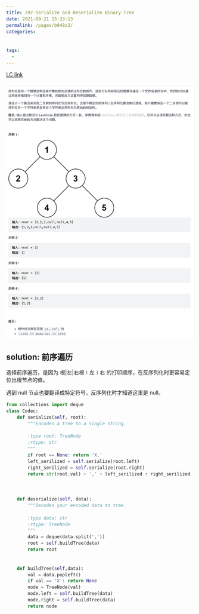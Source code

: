 ```yaml
---
title: 297-Serialize and Deserialize Binary Tree
date: 2021-09-21 15:33:13
permalink: /pages/b948a3/
categories:
  

tags:
  - 
---
```

[LC link](https://leetcode.com/problems/serialize-and-deserialize-binary-tree/)

![](https://raw.githubusercontent.com/emmableu/image/master/297-0.png)


## solution: 前序遍历
选择前序遍历，是因为 根|左|右根∣左∣右 的打印顺序，在反序列化时更容易定位出根节点的值。

遇到 null 节点也要翻译成特定符号，反序列化时才知道这里是 null。
```python
from collections import deque
class Codec:
    def serialize(self, root):
        """Encodes a tree to a single string.
        
        :type root: TreeNode
        :rtype: str
        """
        if root == None: return 'X,'
        left_serilized = self.serialize(root.left)
        right_serilized = self.serialize(root.right)
        return str(root.val) + ',' + left_serilized + right_serilized

        

    def deserialize(self, data):
        """Decodes your encoded data to tree.
        
        :type data: str
        :rtype: TreeNode
        """
        data = deque(data.split(','))
        root = self.buildTree(data)
        return root 

    
    def buildTree(self,data):
        val = data.popleft()
        if val == 'X': return None
        node = TreeNode(val)
        node.left = self.buildTree(data)
        node.right = self.buildTree(data)
        return node
```

